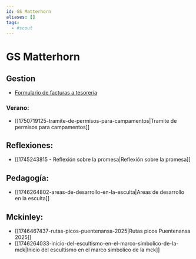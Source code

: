 ```yaml
---
id: GS Matterhorn
aliases: []
tags:
  - #scout
---
```

# GS Matterhorn

## Gestion

- [Formulario de facturas a tesorería](https://forms.gle/wCB3keWzYjbtVWHb8) 

### Verano: 

- [[1750719125-tramite-de-permisos-para-campamentos|Tramite de permisos para campamentos]]

## Reflexiones: 

+ [[1745243815 - Reflexión sobre la promesa|Reflexión sobre la promesa]]

## Pedagogía:

+ [[1746264802-areas-de-desarrollo-en-la-esculta|Areas de desarrollo en la esculta]]

## Mckinley:

- [[1746467437-rutas-picos-puentenansa-2025|Rutas picos Puentenansa 2025]]
- [[1746264033-inicio-del-escultismo-en-el-marco-simbolico-de-la-mck|Inicio del escultismo en el marco simbolico de la mck]]

